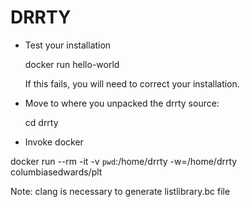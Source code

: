 # DRRTY

* Test your installation

   docker run hello-world

  If this fails, you will need to correct your installation.

* Move to where you unpacked the drrty source:

  cd drrty

* Invoke docker

docker run --rm -it -v `pwd`:/home/drrty -w=/home/drrty columbiasedwards/plt

Note: clang is necessary to generate listlibrary.bc file